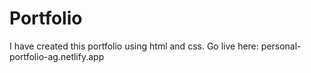 # Portfolio
I have created this portfolio using html and css.
Go live here: personal-portfolio-ag.netlify.app

